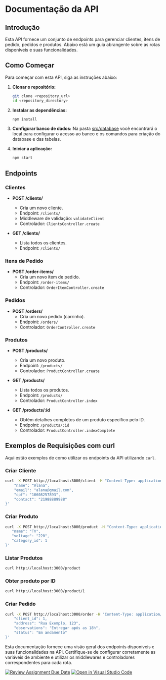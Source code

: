 # Documentação da API

## Introdução

Esta API fornece um conjunto de endpoints para gerenciar clientes, itens de pedido, pedidos e produtos. Abaixo está um guia abrangente sobre as rotas disponíveis e suas funcionalidades.

## Como Começar

Para começar com esta API, siga as instruções abaixo:

1. **Clonar o repositório:**
    ```bash
    git clone <repository_url>
    cd <repository_directory>
    ```

2. **Instalar as dependências:**
    ```bash
    npm install
    ```

3. **Configurar banco de dados:**
   Na pasta [src/database](./src/database) você encontrará o local para configurar o acesso ao banco e os comandos para criação do database e das tabelas.

4. **Iniciar a aplicação:**
    ```bash
    npm start
    ```

## Endpoints

### Clientes

- **POST /clients/**
  - Cria um novo cliente.
  - Endpoint: `/clients/`
  - Middleware de validação: `validateClient`
  - Controlador: `ClientsController.create`

- **GET /clients/**
  - Lista todos os clientes.
  - Endpoint: `/clients/`

### Itens de Pedido

- **POST /order-items/**
  - Cria um novo item de pedido.
  - Endpoint: `/order-items/`
  - Controlador: `OrderItemController.create`

### Pedidos

- **POST /orders/**
  - Cria um novo pedido (carrinho).
  - Endpoint: `/orders/`
  - Controlador: `OrderController.create`

### Produtos

- **POST /products/**
  - Cria um novo produto.
  - Endpoint: `/products/`
  - Controlador: `ProductController.create`

- **GET /products/**
  - Lista todos os produtos.
  - Endpoint: `/products/`
  - Controlador: `ProductController.index`

- **GET /products/:id**
  - Obtém detalhes completos de um produto específico pelo ID.
  - Endpoint: `/products/:id`
  - Controlador: `ProductController.indexComplete`

## Exemplos de Requisições com curl

Aqui estão exemplos de como utilizar os endpoints da API utilizando `curl`.

### Criar Cliente

```bash
curl -X POST http://localhost:3000/client -H "Content-Type: application/json" -d '{
    "name": "Alana",
    "email": "alana@gmail.com",
    "cpf": "10608257893",
    "contact": "21988889988"
}'
```

### Criar Produto
 ```bash
 curl -X POST http://localhost:3000/product -H "Content-Type: application/json" -d '{
    "name": "TV",
    "voltage": "220",
    "category_id": 1
}'
```
### Listar Produtos
 ```bash
 curl http://localhost:3000/product

```

### Obter produto por ID
 ```bash
 curl http://localhost:3000/product/1

```

### Criar Pedido
```bash
curl -X POST http://localhost:3000/order -H "Content-Type: application/json" -d '{
    "client_id": 1,
    "address": "Rua Exemplo, 123",
    "observations": "Entregar após as 18h",
    "status": "Em andamento"
}'
```




Esta documentação fornece uma visão geral dos endpoints disponíveis e suas funcionalidades na API. Certifique-se de configurar corretamente as variáveis de ambiente e utilizar os middlewares e controladores correspondentes para cada rota.



[![Review Assignment Due Date](https://classroom.github.com/assets/deadline-readme-button-22041afd0340ce965d47ae6ef1cefeee28c7c493a6346c4f15d667ab976d596c.svg)](https://classroom.github.com/a/dNOfMvCD)
[![Open in Visual Studio Code](https://classroom.github.com/assets/open-in-vscode-2e0aaae1b6195c2367325f4f02e2d04e9abb55f0b24a779b69b11b9e10269abc.svg)](https://classroom.github.com/online_ide?assignment_repo_id=15333269&assignment_repo_type=AssignmentRepo)
